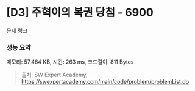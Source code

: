 # [D3] 주혁이의 복권 당첨 - 6900 

[문제 링크](https://swexpertacademy.com/main/code/problem/problemDetail.do?contestProbId=AWh4FhG6Ei4DFAXp) 

### 성능 요약

메모리: 57,464 KB, 시간: 263 ms, 코드길이: 811 Bytes



> 출처: SW Expert Academy, https://swexpertacademy.com/main/code/problem/problemList.do